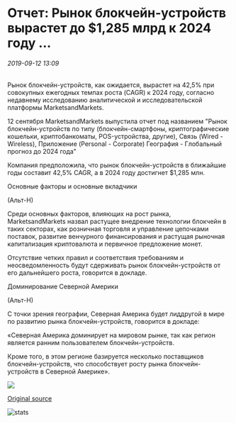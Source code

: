 # Отчет: Рынок блокчейн-устройств вырастет до $1,285 млрд к 2024 году ...

###### 2019-09-12 13:09

Рынок блокчейн-устройств, как ожидается, вырастет на 42,5% при совокупных ежегодных темпах роста (CAGR) к 2024 году, согласно недавнему исследованию аналитической и исследовательской платформы MarketsandMarkets.

12 сентября MarketsandMarkets выпустила отчет под названием "Рынок блокчейн-устройств по типу (блокчейн-смартфоны, криптографические кошельки, криптобанкоматы, POS-устройства, другие), Связь (Wired - Wireless), Приложение (Personal - Corporate) География - Глобальный прогноз до 2024 года"

Компания предположила, что рынок блокчейн-устройств в ближайшие годы составит 42,5% CAGR, а в 2024 году достигнет $1,285 млн.

Основные факторы и основные вкладчики

(Альт-Н)

Среди основных факторов, влияющих на рост рынка, MarketsandMarkets назвал растущее внедрение технологии блокчейн в таких секторах, как розничная торговля и управление цепочками поставок, развитие венчурного финансирования и растущая рыночная капитализация криптовалюта и первичное предложение монет.

Отсутствие четких правил и соответствия требованиям и неосведомленность будут сдерживать рынок блокчейн-устройств от его дальнейшего роста, говорится в докладе.

Доминирование Северной Америки

(Альт-Н)

С точки зрения географии, Северная Америка будет лиддругой в мире по развитию рынка блокчейн-устройств, говорится в докладе:

«Северная Америка доминирует на мировом рынке, так как регион является ранним пользователем блокчейн-устройств.

Кроме того, в этом регионе базируется несколько поставщиков блокчейн-устройств, что способствует росту рынка блокчейн-устройств в Северной Америке».

![](https://s3.cointelegraph.com/storage/uploads/view/807c99016a4fca77ac3449b34f86544c.jpg)

[Original source](https://cointelegraph.com/news/report-blockchain-devices-market-to-grow-to-1285-billion-by-2024)

![stats](https://c.statcounter.com/11760860/0/a89fa40b/1/ "stats")
